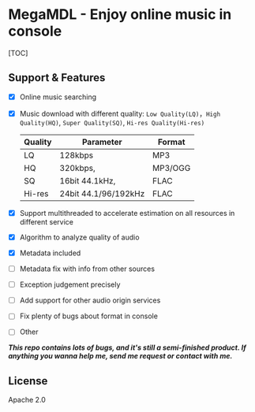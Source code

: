 # MegaMDL - Enjoy online music in console 

[TOC]

## Support & Features


- [x] Online music searching

- [x] Music download with different quality: `Low Quality(LQ)`，`High Quality(HQ)`, `Super Quality(SQ)`, `Hi-res Quality(Hi-res)`

  | Quality | Parameter            | Format  |
  | ------- | -------------------- | ------- |
  | LQ      | 128kbps              | MP3     |
  | HQ      | 320kbps,             | MP3/OGG |
  | SQ      | 16bit 44.1kHz,       | FLAC    |
  | Hi-res  | 24bit 44.1/96/192kHz | FLAC    |

  

- [x] Support multithreaded to accelerate estimation on all resources in different service

- [x] Algorithm to analyze quality of audio

- [x] Metadata included

- [ ] Metadata fix with info from other sources

- [ ] Exception judgement precisely

- [ ] Add support for other audio origin services

- [ ] Fix plenty of bugs about format in console

- [ ] Other



***This repo contains lots of bugs, and it's still a semi-finished product. If anything you wanna help me, send me request or contact with me.***



## License

Apache 2.0
